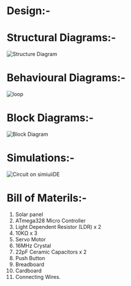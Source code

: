 # Design:-

# Structural Diagrams:-
![Structure Diagram](https://user-images.githubusercontent.com/94369223/144379307-b2729d98-7815-4977-b79d-5a541b381214.jpg)
# Behavioural Diagrams:-
![loop](https://user-images.githubusercontent.com/94369223/144379337-4e40f8a6-0ca6-4f18-bd24-937ab9ef603f.png)
# Block Diagrams:-
![Block Diagram](https://user-images.githubusercontent.com/94369223/144379406-39b06ab4-2e87-4940-9e68-b128fbf97d75.jpg)
# Simulations:-
![Circuit on simiuiiDE](https://user-images.githubusercontent.com/94369223/144380908-1cec5596-f8a7-458c-8c54-1f2afdff0ea6.jpg)
# Bill of Materils:-
1. Solar panel
2. ATmega328 Micro Controller
3. Light Dependent Resistor (LDR) x 2
4. 10KΩ x 3
5. Servo Motor
6. 16MHz Crystal
7. 22pF Ceramic Capacitors x 2
8. Push Button
9. Breadboard
10. Cardboard
11. Connecting Wires.
